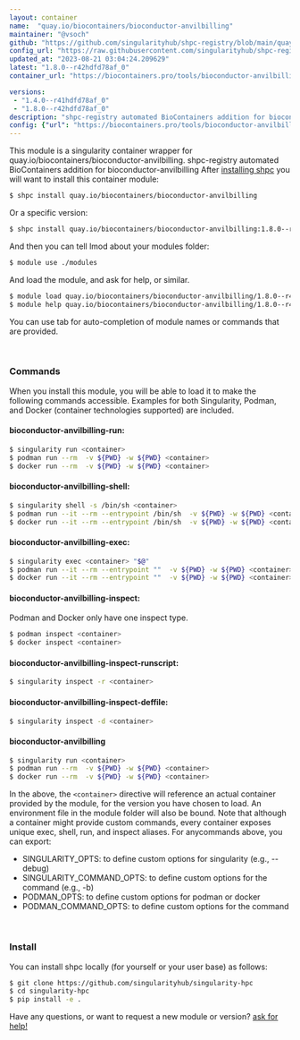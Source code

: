 ```yaml
---
layout: container
name:  "quay.io/biocontainers/bioconductor-anvilbilling"
maintainer: "@vsoch"
github: "https://github.com/singularityhub/shpc-registry/blob/main/quay.io/biocontainers/bioconductor-anvilbilling/container.yaml"
config_url: "https://raw.githubusercontent.com/singularityhub/shpc-registry/main/quay.io/biocontainers/bioconductor-anvilbilling/container.yaml"
updated_at: "2023-08-21 03:04:24.209629"
latest: "1.8.0--r42hdfd78af_0"
container_url: "https://biocontainers.pro/tools/bioconductor-anvilbilling"

versions:
 - "1.4.0--r41hdfd78af_0"
 - "1.8.0--r42hdfd78af_0"
description: "shpc-registry automated BioContainers addition for bioconductor-anvilbilling"
config: {"url": "https://biocontainers.pro/tools/bioconductor-anvilbilling", "maintainer": "@vsoch", "description": "shpc-registry automated BioContainers addition for bioconductor-anvilbilling", "latest": {"1.8.0--r42hdfd78af_0": "sha256:d10cc264490830a536f8d19b8408517c21f4b500793c69a92b994ee4d7138007"}, "tags": {"1.4.0--r41hdfd78af_0": "sha256:716ba39d17a0505c332775698ca850de9ec9dfc5553cfcd0c58bbe20f5637b3b", "1.8.0--r42hdfd78af_0": "sha256:d10cc264490830a536f8d19b8408517c21f4b500793c69a92b994ee4d7138007"}, "docker": "quay.io/biocontainers/bioconductor-anvilbilling"}
---
```


This module is a singularity container wrapper for quay.io/biocontainers/bioconductor-anvilbilling.
shpc-registry automated BioContainers addition for bioconductor-anvilbilling
After [installing shpc](#install) you will want to install this container module:


```bash
$ shpc install quay.io/biocontainers/bioconductor-anvilbilling
```

Or a specific version:

```bash
$ shpc install quay.io/biocontainers/bioconductor-anvilbilling:1.8.0--r42hdfd78af_0
```

And then you can tell lmod about your modules folder:

```bash
$ module use ./modules
```

And load the module, and ask for help, or similar.

```bash
$ module load quay.io/biocontainers/bioconductor-anvilbilling/1.8.0--r42hdfd78af_0
$ module help quay.io/biocontainers/bioconductor-anvilbilling/1.8.0--r42hdfd78af_0
```

You can use tab for auto-completion of module names or commands that are provided.

<br>

### Commands

When you install this module, you will be able to load it to make the following commands accessible.
Examples for both Singularity, Podman, and Docker (container technologies supported) are included.

#### bioconductor-anvilbilling-run:

```bash
$ singularity run <container>
$ podman run --rm  -v ${PWD} -w ${PWD} <container>
$ docker run --rm  -v ${PWD} -w ${PWD} <container>
```

#### bioconductor-anvilbilling-shell:

```bash
$ singularity shell -s /bin/sh <container>
$ podman run --it --rm --entrypoint /bin/sh  -v ${PWD} -w ${PWD} <container>
$ docker run --it --rm --entrypoint /bin/sh  -v ${PWD} -w ${PWD} <container>
```

#### bioconductor-anvilbilling-exec:

```bash
$ singularity exec <container> "$@"
$ podman run --it --rm --entrypoint ""  -v ${PWD} -w ${PWD} <container> "$@"
$ docker run --it --rm --entrypoint ""  -v ${PWD} -w ${PWD} <container> "$@"
```

#### bioconductor-anvilbilling-inspect:

Podman and Docker only have one inspect type.

```bash
$ podman inspect <container>
$ docker inspect <container>
```

#### bioconductor-anvilbilling-inspect-runscript:

```bash
$ singularity inspect -r <container>
```

#### bioconductor-anvilbilling-inspect-deffile:

```bash
$ singularity inspect -d <container>
```



#### bioconductor-anvilbilling

```bash
$ singularity run <container>
$ podman run --rm  -v ${PWD} -w ${PWD} <container>
$ docker run --rm  -v ${PWD} -w ${PWD} <container>
```


In the above, the `<container>` directive will reference an actual container provided
by the module, for the version you have chosen to load. An environment file in the
module folder will also be bound. Note that although a container
might provide custom commands, every container exposes unique exec, shell, run, and
inspect aliases. For anycommands above, you can export:

 - SINGULARITY_OPTS: to define custom options for singularity (e.g., --debug)
 - SINGULARITY_COMMAND_OPTS: to define custom options for the command (e.g., -b)
 - PODMAN_OPTS: to define custom options for podman or docker
 - PODMAN_COMMAND_OPTS: to define custom options for the command

<br>

### Install

You can install shpc locally (for yourself or your user base) as follows:

```bash
$ git clone https://github.com/singularityhub/singularity-hpc
$ cd singularity-hpc
$ pip install -e .
```

Have any questions, or want to request a new module or version? [ask for help!](https://github.com/singularityhub/singularity-hpc/issues)